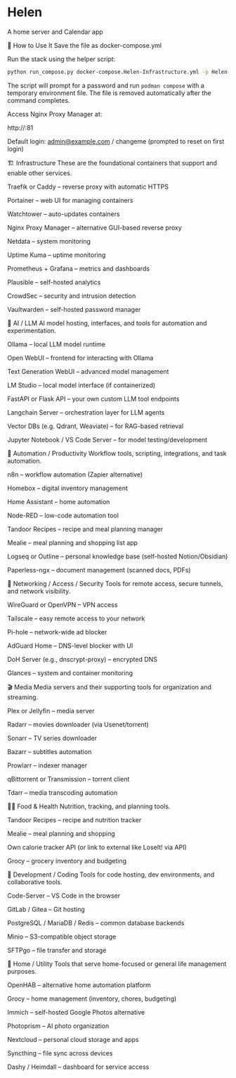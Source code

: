 # Helen
A home server and Calendar app

🔧 How to Use It
Save the file as docker-compose.yml

Run the stack using the helper script:

```bash
python run_compose.py docker-compose.Helen-Infrastructure.yml -p Helen-Infrastructure
```

The script will prompt for a password and run `podman compose` with a temporary
environment file. The file is removed automatically after the command
completes.

Access Nginx Proxy Manager at:

http://<your-ip>:81

Default login: admin@example.com / changeme (prompted to reset on first login)

🏗️ Infrastructure
These are the foundational containers that support and enable other services.

Traefik or Caddy – reverse proxy with automatic HTTPS

Portainer – web UI for managing containers

Watchtower – auto-updates containers

Nginx Proxy Manager – alternative GUI-based reverse proxy

Netdata – system monitoring

Uptime Kuma – uptime monitoring

Prometheus + Grafana – metrics and dashboards

Plausible – self-hosted analytics

CrowdSec – security and intrusion detection

Vaultwarden – self-hosted password manager

🧠 AI / LLM
AI model hosting, interfaces, and tools for automation and experimentation.

Ollama – local LLM model runtime

Open WebUI – frontend for interacting with Ollama

Text Generation WebUI – advanced model management

LM Studio – local model interface (if containerized)

FastAPI or Flask API – your own custom LLM tool endpoints

Langchain Server – orchestration layer for LLM agents

Vector DBs (e.g. Qdrant, Weaviate) – for RAG-based retrieval

Jupyter Notebook / VS Code Server – for model testing/development

🔁 Automation / Productivity
Workflow tools, scripting, integrations, and task automation.

n8n – workflow automation (Zapier alternative)

Homebox – digital inventory management

Home Assistant – home automation

Node-RED – low-code automation tool

Tandoor Recipes – recipe and meal planning manager

Mealie – meal planning and shopping list app

Logseq or Outline – personal knowledge base (self-hosted Notion/Obsidian)

Paperless-ngx – document management (scanned docs, PDFs)

🛜 Networking / Access / Security
Tools for remote access, secure tunnels, and network visibility.

WireGuard or OpenVPN – VPN access

Tailscale – easy remote access to your network

Pi-hole – network-wide ad blocker

AdGuard Home – DNS-level blocker with UI

DoH Server (e.g., dnscrypt-proxy) – encrypted DNS

Glances – system and container monitoring

🎬 Media
Media servers and their supporting tools for organization and streaming.

Plex or Jellyfin – media server

Radarr – movies downloader (via Usenet/torrent)

Sonarr – TV series downloader

Bazarr – subtitles automation

Prowlarr – indexer manager

qBittorrent or Transmission – torrent client

Tdarr – media transcoding automation

🧑‍🍳 Food & Health
Nutrition, tracking, and planning tools.

Tandoor Recipes – recipe and nutrition tracker

Mealie – meal planning and shopping

Own calorie tracker API (or link to external like LoseIt! via API)

Grocy – grocery inventory and budgeting

🧪 Development / Coding
Tools for code hosting, dev environments, and collaborative tools.

Code-Server – VS Code in the browser

GitLab / Gitea – Git hosting

PostgreSQL / MariaDB / Redis – common database backends

Minio – S3-compatible object storage

SFTPgo – file transfer and storage

🏡 Home / Utility
Tools that serve home-focused or general life management purposes.

OpenHAB – alternative home automation platform

Grocy – home management (inventory, chores, budgeting)

Immich – self-hosted Google Photos alternative

Photoprism – AI photo organization

Nextcloud – personal cloud storage and apps

Syncthing – file sync across devices

Dashy / Heimdall – dashboard for service access
